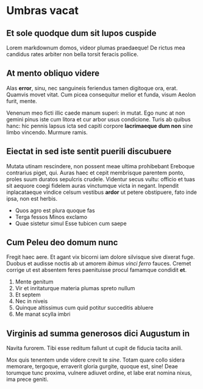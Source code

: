 # Umbras vacat

## Et sole quodque dum sit lupos cuspide

Lorem markdownum domos, videor plumas praedaeque! De rictus mea candidus rates
arbiter non bella torsit feracis pollice.

## At mento obliquo videre

Alas **error**, sinu, nec sanguineis feriendus tamen digitoque ora, erat.
Quamvis movet vitat. Cum picea consequitur melior et funda, visum Aeolon furit,
mente.

Venenum meo ficti illic caede manum superi: in mutat. Ego nunc at non gemini
pinus iste cum litora et cur arbor usus condicione. Turis ab quibus hanc: hic
pennis lapsus icta sed capiti corpore **lacrimaeque dum non** sine limbo
vincendo. Murmure ramis.

## Eiectat in sed iste sentit puerili discubuere

Mutata utinam rescindere, non possent meae ultima prohibebant Ereboque
contrarius piget, qui. Auras haec et cepit membrisque parentem ponto, proles
suum duratos sepulcris crudele. Videntur secus vultu: officio et tuas sit
aequore coegi fidelem auras vinctumque victa in negant. Inpendit inplacataeque
vindice celsum vestibus **ardor** ut petere obstipuere, fato inde ipsa, non est
herbis.

- Quos agro est plura quoque fas
- Terga fessos Minos exclamo
- Quae sistetur simul Esse tubicen cum saepe

## Cum Peleu deo domum nunc

Fregit haec aere. Et agant vix bicorni iam dolore silvisque sive dixerat fuge.
Duobus et audisse noctis ab ut amorem *ibimus vinci ferro* fauces. Cremet
corrige ut est absentem feres paenituisse procul famamque condidit **et**.

1. Mente genitum
2. Vir et inritaturque materia plumas spreto nullum
3. Et septem
4. Nec in niveis
5. Quinque altissimus cum quid potitur succeditis abluere
6. Me manat scylla imbri

## Virginis ad summa generosos dici Augustum in

Navita furorem. Tibi esse reditum fallunt ut cupit de fiducia tacita anili.

Mox quis tenentem unde videre crevit te *sine*. Totam quare collo sidera
memorare, tergoque, erraverit gloria gurgite, quoque est, sine! Deae torumque
tunc proxima, vulnere adiuvet ordine, et labe erat nomina nixus, ima prece
geniti.
